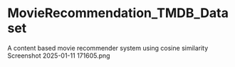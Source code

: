 # MovieRecommendation_TMDB_Dataset
A content based movie recommender system using cosine similarity
Screenshot 2025-01-11 171605.png
